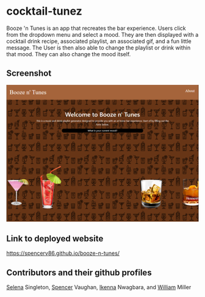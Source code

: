 # cocktail-tunez

Booze 'n Tunes is an app that recreates the bar experience. Users click from the dropdown menu and select a mood. They are then displayed with a cocktail drink recipe, associated playlist, an associated gif, and a fun little message. The User is then also able to change the playlist or drink within that mood. They can also change the mood itself.

## Screenshot

![screenshot](project_1.PNG)

## Link to deployed website

https://spencerv86.github.io/booze-n-tunes/

## Contributors and their github profiles

[Selena](https://github.com/ssingle7) Singleton, [Spencer](https://github.com/spencerv86) Vaughan, [Ikenna](https://github.com/ItsJustIkenna) Nwagbara, and [William](https://github.com/tr8b5) Miller